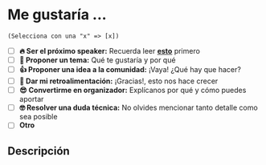 # Me gustaría ...  

`(Selecciona con una "x" => [x])`

- [ ] **🔥 Ser el próximo speaker:** Recuerda leer **[esto](https://github.com/angular-medellin/meetup/blob/master/SPEAKERS.md)** primero 
- [ ] **💬 Proponer un tema:** Qué te gustaría y por qué
- [ ] **👍 Proponer una idea a la comunidad:** ¡Vaya! ¿Qué hay que hacer?
- [ ] **👏 Dar mi retroalimentación:** ¡Gracias!, esto nos hace crecer
- [ ] **😎 Convertirme en organizador:** Explícanos por qué y cómo puedes aportar
- [ ] **🤓 Resolver una duda técnica:** No olvides mencionar tanto detalle como sea posible 
- [ ] **Otro**

## Descripción
